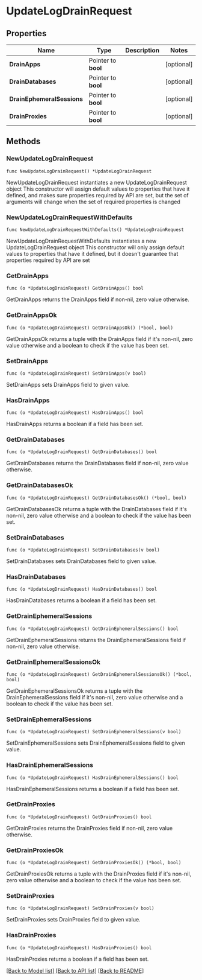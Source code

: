 # UpdateLogDrainRequest

## Properties

Name | Type | Description | Notes
------------ | ------------- | ------------- | -------------
**DrainApps** | Pointer to **bool** |  | [optional] 
**DrainDatabases** | Pointer to **bool** |  | [optional] 
**DrainEphemeralSessions** | Pointer to **bool** |  | [optional] 
**DrainProxies** | Pointer to **bool** |  | [optional] 

## Methods

### NewUpdateLogDrainRequest

`func NewUpdateLogDrainRequest() *UpdateLogDrainRequest`

NewUpdateLogDrainRequest instantiates a new UpdateLogDrainRequest object
This constructor will assign default values to properties that have it defined,
and makes sure properties required by API are set, but the set of arguments
will change when the set of required properties is changed

### NewUpdateLogDrainRequestWithDefaults

`func NewUpdateLogDrainRequestWithDefaults() *UpdateLogDrainRequest`

NewUpdateLogDrainRequestWithDefaults instantiates a new UpdateLogDrainRequest object
This constructor will only assign default values to properties that have it defined,
but it doesn't guarantee that properties required by API are set

### GetDrainApps

`func (o *UpdateLogDrainRequest) GetDrainApps() bool`

GetDrainApps returns the DrainApps field if non-nil, zero value otherwise.

### GetDrainAppsOk

`func (o *UpdateLogDrainRequest) GetDrainAppsOk() (*bool, bool)`

GetDrainAppsOk returns a tuple with the DrainApps field if it's non-nil, zero value otherwise
and a boolean to check if the value has been set.

### SetDrainApps

`func (o *UpdateLogDrainRequest) SetDrainApps(v bool)`

SetDrainApps sets DrainApps field to given value.

### HasDrainApps

`func (o *UpdateLogDrainRequest) HasDrainApps() bool`

HasDrainApps returns a boolean if a field has been set.

### GetDrainDatabases

`func (o *UpdateLogDrainRequest) GetDrainDatabases() bool`

GetDrainDatabases returns the DrainDatabases field if non-nil, zero value otherwise.

### GetDrainDatabasesOk

`func (o *UpdateLogDrainRequest) GetDrainDatabasesOk() (*bool, bool)`

GetDrainDatabasesOk returns a tuple with the DrainDatabases field if it's non-nil, zero value otherwise
and a boolean to check if the value has been set.

### SetDrainDatabases

`func (o *UpdateLogDrainRequest) SetDrainDatabases(v bool)`

SetDrainDatabases sets DrainDatabases field to given value.

### HasDrainDatabases

`func (o *UpdateLogDrainRequest) HasDrainDatabases() bool`

HasDrainDatabases returns a boolean if a field has been set.

### GetDrainEphemeralSessions

`func (o *UpdateLogDrainRequest) GetDrainEphemeralSessions() bool`

GetDrainEphemeralSessions returns the DrainEphemeralSessions field if non-nil, zero value otherwise.

### GetDrainEphemeralSessionsOk

`func (o *UpdateLogDrainRequest) GetDrainEphemeralSessionsOk() (*bool, bool)`

GetDrainEphemeralSessionsOk returns a tuple with the DrainEphemeralSessions field if it's non-nil, zero value otherwise
and a boolean to check if the value has been set.

### SetDrainEphemeralSessions

`func (o *UpdateLogDrainRequest) SetDrainEphemeralSessions(v bool)`

SetDrainEphemeralSessions sets DrainEphemeralSessions field to given value.

### HasDrainEphemeralSessions

`func (o *UpdateLogDrainRequest) HasDrainEphemeralSessions() bool`

HasDrainEphemeralSessions returns a boolean if a field has been set.

### GetDrainProxies

`func (o *UpdateLogDrainRequest) GetDrainProxies() bool`

GetDrainProxies returns the DrainProxies field if non-nil, zero value otherwise.

### GetDrainProxiesOk

`func (o *UpdateLogDrainRequest) GetDrainProxiesOk() (*bool, bool)`

GetDrainProxiesOk returns a tuple with the DrainProxies field if it's non-nil, zero value otherwise
and a boolean to check if the value has been set.

### SetDrainProxies

`func (o *UpdateLogDrainRequest) SetDrainProxies(v bool)`

SetDrainProxies sets DrainProxies field to given value.

### HasDrainProxies

`func (o *UpdateLogDrainRequest) HasDrainProxies() bool`

HasDrainProxies returns a boolean if a field has been set.


[[Back to Model list]](../README.md#documentation-for-models) [[Back to API list]](../README.md#documentation-for-api-endpoints) [[Back to README]](../README.md)


